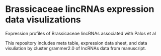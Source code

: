 # Brassicaceae lincRNAs expression data visulizations
Expression profiles of Brassicaceae lincRNAs associated with Palos et al


This repository includes meta table, expression data sheet, and data visuliation by cluster grammer2.0 of lncRNAs data from manuscript. 

